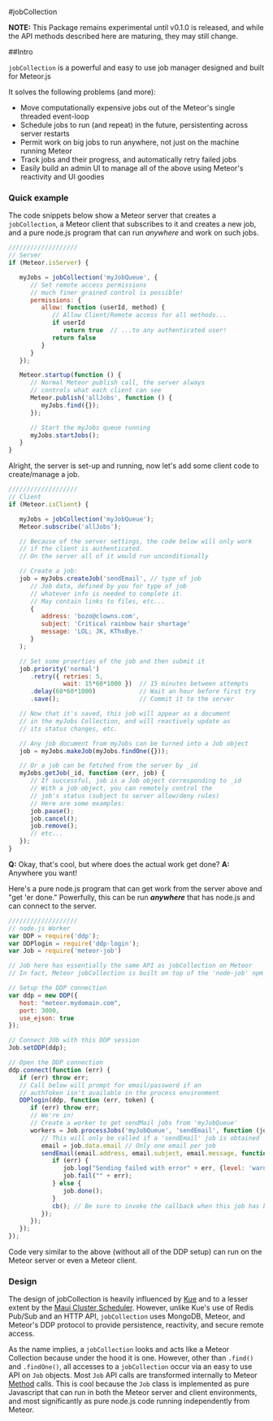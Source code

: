 #jobCollection

**NOTE:** This Package remains experimental until v0.1.0 is released, and while the API methods described here are maturing, they may still change.

##Intro

`jobCollection` is a powerful and easy to use job manager designed and built for Meteor.js

It solves the following problems (and more):

*    Move computationally expensive jobs out of the Meteor's single threaded event-loop
*    Schedule jobs to run (and repeat) in the future, persistenting across server restarts
*    Permit work on big jobs to run anywhere, not just on the machine running Meteor
*    Track jobs and their progress, and automatically retry failed jobs
*    Easily build an admin UI to manage all of the above using Meteor's reactivity and UI goodies

### Quick example

The code snippets below show a Meteor server that creates a `jobCollection`, a Meteor client that subscribes to it and creates a new job, and a pure node.js program that can run *anywhere* and work on such jobs.

```js
///////////////////
// Server
if (Meteor.isServer) {

   myJobs = jobCollection('myJobQueue', {
      // Set remote access permissions
      // much finer grained control is possible!
      permissions: {
         allow: function (userId, method) {
            // Allow Client/Remote access for all methods...
            if userId
               return true  // ...to any authenticated user!
            return false
         }
      }
   });

   Meteor.startup(function () {
      // Normal Meteor publish call, the server always
      // controls what each client can see
      Meteor.publish('allJobs', function () {
         myJobs.find({});
      });

      // Start the myJobs queue running
      myJobs.startJobs();
   }
}
```

Alright, the server is set-up and running, now let's add some client code to create/manage a job.

```js
///////////////////
// Client
if (Meteor.isClient) {

   myJobs = jobCollection('myJobQueue');
   Meteor.subscribe('allJobs');

   // Because of the server settings, the code below will only work
   // if the client is authenticated.
   // On the server all of it would run unconditionally

   // Create a job:
   job = myJobs.createJob('sendEmail', // type of job
      // Job data, defined by you for type of job
      // whatever info is needed to complete it.
      // May contain links to files, etc...
      {
         address: 'bozo@clowns.com',
         subject: 'Critical rainbow hair shortage'
         message: 'LOL; JK, KThxBye.'
      }
   );

   // Set some proerties of the job and then submit it
   job.priority('normal')
      .retry({ retries: 5,
               wait: 15*60*1000 })  // 15 minutes between attempts
      .delay(60*60*1000)            // Wait an hour before first try
      .save();                      // Commit it to the server

   // Now that it's saved, this job will appear as a document
   // in the myJobs Collection, and will reactively update as
   // its status changes, etc.

   // Any job document from myJobs can be turned into a Job object
   job = myJobs.makeJob(myJobs.findOne({}));

   // Or a job can be fetched from the server by _id
   myJobs.getJob(_id, function (err, job) {
      // If successful, job is a Job object corresponding to _id
      // With a job object, you can remotely control the
      // job's status (subject to server allow/deny rules)
      // Here are some examples:
      job.pause();
      job.cancel();
      job.remove();
      // etc...
   });
}
```

**Q:** Okay, that's cool, but where does the actual work get done?
**A:** Anywhere you want!

Here's a pure node.js program that can get work from the server above and "get 'er done."
Powerfully, this can be run ***anywhere*** that has node.js and can connect to the server.

```js
///////////////////
// node.js Worker
var DDP = require('ddp');
var DDPlogin = require('ddp-login');
var Job = require('meteor-job')

// Job here has essentially the same API as jobCollection on Meteor
// In fact, Meteor jobCollection is built on top of the 'node-job' npm package!

// Setup the DDP connection
var ddp = new DDP({
   host: "meteor.mydomain.com",
   port: 3000,
   use_ejson: true
});

// Connect JOb with this DDP session
Job.setDDP(ddp);

// Open the DDP connection
ddp.connect(function (err) {
   if (err) throw err;
   // Call below will prompt for email/password if an
   // authToken isn't available in the process environment
   DDPlogin(ddp, function (err, token) {
      if (err) throw err;
      // We're in!
      // Create a worker to get sendMail jobs from 'myJobQueue'
      workers = Job.processJobs('myJobQueue', 'sendEmail', function (job, cb) {
         // This will only be called if a 'sendEmail' job is obtained
         email = job.data.email // Only one email per job
         sendEmail(email.address, email.subject, email.message, function(err) {
            if (err) {
               job.log("Sending failed with error" + err, {level: 'warning'});
               job.fail("" + err);
            } else {
               job.done();
            }
            cb(); // Be sure to invoke the callback when this job has been completed or failed.
         });
      });
   });
});
```

Code very similar to the above (without all of the DDP setup) can run on the Meteor server or even a Meteor client.

### Design

The design of jobCollection is heavily influenced by [Kue](https://github.com/LearnBoost/kue) and to a lesser extent by the [Maui Cluster Scheduler](https://en.wikipedia.org/wiki/Maui_Cluster_Scheduler). However, unlike Kue's use of Redis Pub/Sub and an HTTP API, `jobCollection` uses MongoDB, Meteor, and Meteor's DDP protocol to provide persistence, reactivity, and secure remote access.

As the name implies, a `jobCollection` looks and acts like a Meteor Collection because under the hood it is one. However, other than `.find()` and `.findOne()`, all accesses to a `jobCollection` occur via an easy to use API on `Job` objects. Most `Job` API calls are transformed internally to Meteor [Method](http://docs.meteor.com/#methods_header) calls. This is cool because the `Job` class is implemented as pure Javascript that can run in both the Meteor server and client environments, and most significantly as pure node.js code running independently from Meteor.






